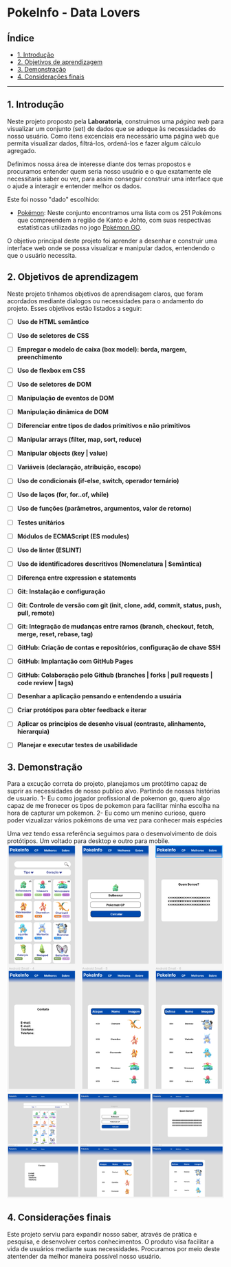 # PokeInfo - Data Lovers

## Índice

* [1. Introdução](#1-introdução)
* [2. Objetivos de aprendizagem](#2-objetivos-de-aprendizagem)
* [3. Demonstração](#3-demonstração)
* [4. Considerações finais](#4-considerações-finais)

***
## 1. Introdução

Neste projeto proposto pela **Laboratoria**, construimos uma _página web_ para visualizar um conjunto
(set) de dados que se adeque às necessidades do nosso usuário. Como itens excenciais era necessário 
uma página web que permita visualizar dados, filtrá-los, ordená-los e fazer algum cálculo agregado. 

Definimos nossa área de interesse diante dos temas propostos e procuramos entender quem seria nosso
usuário e o que exatamente ele necessitaria saber ou ver, para assim conseguir construir uma interface
 que o ajude a interagir e entender melhor os dados.

Este foi nosso "dado" escolhido:

* [Pokémon](src/data/pokemon/pokemon.json): Neste conjunto encontramos uma
  lista com os 251 Pokémons que compreendem a região de Kanto e Johto, com suas respectivas estatísticas
  utilizadas no jogo [Pokémon GO](http://pokemongolive.com).

O objetivo principal deste projeto foi  aprender a desenhar e construir uma
interface web onde se possa visualizar e manipular dados, entendendo o que o
usuário necessita.

## 2. Objetivos de aprendizagem

Neste projeto tinhamos objetivos de aprendisagem claros, que foram acordados mediante dialogos ou necessidades para o andamento do projeto.
Esses objetivos estão listados a seguir:

- [ ] **Uso de HTML semântico**

- [ ] **Uso de seletores de CSS**

- [ ] **Empregar o modelo de caixa (box model): borda, margem, preenchimento**

- [ ] **Uso de flexbox em CSS**

- [ ] **Uso de seletores de DOM**

- [ ] **Manipulação de eventos de DOM**

- [ ] **Manipulação dinâmica de DOM**

- [ ] **Diferenciar entre tipos de dados primitivos e não primitivos**

- [ ] **Manipular arrays (filter, map, sort, reduce)**

- [ ] **Manipular objects (key | value)**

- [ ] **Variáveis (declaração, atribuição, escopo)**

- [ ] **Uso de condicionais (if-else, switch, operador ternário)**

- [ ] **Uso de laços (for, for..of, while)**

- [ ] **Uso de funções (parâmetros, argumentos, valor de retorno)**

- [ ] **Testes unitários**

- [ ] **Módulos de ECMAScript (ES modules)**

- [ ] **Uso de linter (ESLINT)**

- [ ] **Uso de identificadores descritivos (Nomenclatura | Semântica)**

- [ ] **Diferença entre expression e statements**

- [ ] **Git: Instalação e configuração**

- [ ] **Git: Controle de versão com git (init, clone, add, commit, status, push, pull, remote)**

- [ ] **Git: Integração de mudanças entre ramos (branch, checkout, fetch, merge, reset, rebase, tag)**

- [ ] **GitHub: Criação de contas e repositórios, configuração de chave SSH**

- [ ] **GitHub: Implantação com GitHub Pages**

- [ ] **GitHub: Colaboração pelo Github (branches | forks | pull requests | code review | tags)**

- [ ] **Desenhar a aplicação pensando e entendendo a usuária**

- [ ] **Criar protótipos para obter feedback e iterar**

- [ ] **Aplicar os princípios de desenho visual (contraste, alinhamento, hierarquia)**

- [ ] **Planejar e executar testes de usabilidade**

## 3. Demonstração

Para a excução correta do projeto, planejamos um protótimo capaz de suprir as necessidades de nosso 
publico alvo. Partindo de nossas histórias de usuario.
1- Eu como jogador profissional de pokemon go, quero algo capaz de me fronecer os tipos de pokemon para facilitar minha escolha na hora de capturar um pokemon.
2- Eu como um menino curioso, quero poder vizualizar vários pokémons de uma vez para conhecer mais espécies 

Uma vez tendo essa referência seguimos para o desenvolvimento de dois protótipos. Um voltado para desktop e outro
para mobile.
![Mobile](pokemobile.PNG)
![Desktop](pokedesktop.PNG)

## 4. Considerações finais

Este projeto serviu para expandir nosso saber, através de prática e pesquisa, e desenvolver certos conhecimentos. 
O produto visa facilitar a vida de usuários mediante suas necessidades. Procuramos por meio deste atentender da melhor maneira possível nosso usuário.



